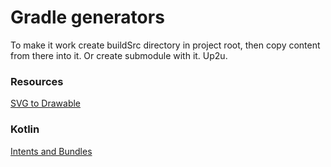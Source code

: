 # Gradle generators

To make it work create buildSrc directory in project root, then copy content from there into it. Or create submodule with it. Up2u.

### Resources
[SVG to Drawable](./src/main/java/generators/SvgToPngBatikGenerator.kt)

### Kotlin
[Intents and Bundles](./src/main/java/generators/BundleAndIntentGenerator.kt)